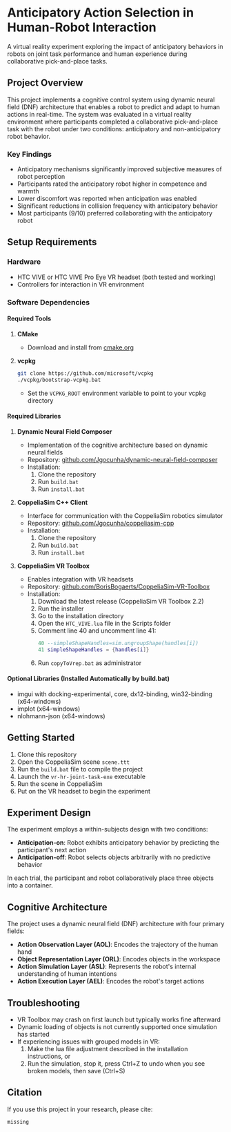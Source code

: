# Anticipatory Action Selection in Human-Robot Interaction

A virtual reality experiment exploring the impact of anticipatory behaviors in robots on joint task performance and human experience during collaborative pick-and-place tasks.

## Project Overview

This project implements a cognitive control system using dynamic neural field (DNF) architecture that enables a robot to predict and adapt to human actions in real-time. The system was evaluated in a virtual reality environment where participants completed a collaborative pick-and-place task with the robot under two conditions: anticipatory and non-anticipatory robot behavior.

### Key Findings

- Anticipatory mechanisms significantly improved subjective measures of robot perception
- Participants rated the anticipatory robot higher in competence and warmth
- Lower discomfort was reported when anticipation was enabled
- Significant reductions in collision frequency with anticipatory behavior
- Most participants (9/10) preferred collaborating with the anticipatory robot

## Setup Requirements

### Hardware
- HTC VIVE or HTC VIVE Pro Eye VR headset (both tested and working)
- Controllers for interaction in VR environment

### Software Dependencies

#### Required Tools
1. **CMake**
   - Download and install from [cmake.org](https://cmake.org/)

2. **vcpkg**
   ```bash
   git clone https://github.com/microsoft/vcpkg
   ./vcpkg/bootstrap-vcpkg.bat
   ```
   - Set the `VCPKG_ROOT` environment variable to point to your vcpkg directory

#### Required Libraries

1. **Dynamic Neural Field Composer**
   - Implementation of the cognitive architecture based on dynamic neural fields
   - Repository: [github.com/Jgocunha/dynamic-neural-field-composer](https://github.com/Jgocunha/dynamic-neural-field-composer)
   - Installation:
     1. Clone the repository
     2. Run `build.bat`
     3. Run `install.bat`

2. **CoppeliaSim C++ Client**
   - Interface for communication with the CoppeliaSim robotics simulator
   - Repository: [github.com/Jgocunha/coppeliasim-cpp](https://github.com/Jgocunha/coppeliasim-cpp)
   - Installation:
     1. Clone the repository
     2. Run `build.bat`
     3. Run `install.bat`

3. **CoppeliaSim VR Toolbox**
   - Enables integration with VR headsets
   - Repository: [github.com/BorisBogaerts/CoppeliaSim-VR-Toolbox](https://github.com/BorisBogaerts/CoppeliaSim-VR-Toolbox)
   - Installation:
     1. Download the latest release (CoppeliaSim VR Toolbox 2.2)
     2. Run the installer
     3. Go to the installation directory
     4. Open the `HTC_VIVE.lua` file in the Scripts folder
     5. Comment line 40 and uncomment line 41:
        ```lua
        40 --simpleShapeHandles=sim.ungroupShape(handles[i])
        41 simpleShapeHandles = {handles[i]}
        ```
     6. Run `copyToVrep.bat` as administrator

#### Optional Libraries (Installed Automatically by build.bat)
- imgui with docking-experimental, core, dx12-binding, win32-binding (x64-windows)
- implot (x64-windows)
- nlohmann-json (x64-windows)

## Getting Started

1. Clone this repository
2. Open the CoppeliaSim scene `scene.ttt`
3. Run the `build.bat` file to compile the project
4. Launch the `vr-hr-joint-task-exe` executable
5. Run the scene in CoppeliaSim
6. Put on the VR headset to begin the experiment

## Experiment Design

The experiment employs a within-subjects design with two conditions:
- **Anticipation-on**: Robot exhibits anticipatory behavior by predicting the participant's next action
- **Anticipation-off**: Robot selects objects arbitrarily with no predictive behavior

In each trial, the participant and robot collaboratively place three objects into a container.

## Cognitive Architecture

The project uses a dynamic neural field (DNF) architecture with four primary fields:
- **Action Observation Layer (AOL)**: Encodes the trajectory of the human hand
- **Object Representation Layer (ORL)**: Encodes objects in the workspace
- **Action Simulation Layer (ASL)**: Represents the robot's internal understanding of human intentions
- **Action Execution Layer (AEL)**: Encodes the robot's target actions

## Troubleshooting

- VR Toolbox may crash on first launch but typically works fine afterward
- Dynamic loading of objects is not currently supported once simulation has started
- If experiencing issues with grouped models in VR:
  1. Make the lua file adjustment described in the installation instructions, or
  2. Run the simulation, stop it, press Ctrl+Z to undo when you see broken models, then save (Ctrl+S)

## Citation

If you use this project in your research, please cite:
```
missing
```

